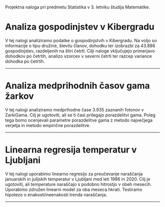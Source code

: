 Projektna naloga pri predmetu Statistika v 3. letniku študija Matematike.

# Analiza gospodinjstev v Kibergradu

V tej nalogi analiziramo podatke o gospodinjstvih v Kibergradu. Na voljo so informacije o tipu družine, številu članov, dohodku ter izobrazbi za 43.886 gospodinjstev, razdeljenih na štiri četrti. Cilji naloge vključujejo primerjavo dohodkov po četrtih, analizo vzorcev v severni četrti ter razcep variance dohodka po četrtih.

---

# Analiza medprihodnih časov gama žarkov

V tej nalogi analiziramo medprihodne čase 3.935 zaznanih fotonov v ZarkiGama. Cilj je ugotoviti, ali se ti časi prilegajo porazdelitvi gama. Poleg tega bomo ocenjevali parametre porazdelitve gama z metodo največjega verjetja in metodo empirične porazdelitve.

---

# Linearna regresija temperatur v Ljubljani

V tej nalogi uporabimo linearno regresijo za preučevanje naraščanja januarskih in julijskih temperatur v Ljubljani med leti 1986 in 2020. Cilj je ugotoviti, ali temperature naraščajo s podobno hitrostjo v obeh mesecih. Uporabimo združen linearni model za oba meseca hkrati. Testiramo hipotezo o enakosti/neenakosti trenda naraščanja.

---
